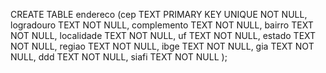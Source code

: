 CREATE TABLE endereco (cep TEXT PRIMARY KEY UNIQUE NOT NULL,
                       logradouro TEXT NOT NULL,
                       complemento TEXT NOT NULL,
                       bairro TEXT NOT NULL,
                       localidade TEXT NOT NULL,
                       uf TEXT NOT NULL,
                       estado TEXT NOT NULL,
                       regiao TEXT NOT NULL,
                       ibge TEXT NOT NULL,
                       gia TEXT NOT NULL,
                       ddd TEXT NOT NULL,
                       siafi TEXT NOT NULL
);
